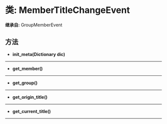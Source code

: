 # 类: MemberTitleChangeEvent  
  
**继承自:** GroupMemberEvent  
  
## 方法 
  
- **init_meta(Dictionary dic)**  
  
---  
  
- **get_member()**  
  
---  
  
- **get_group()**  
  
---  
  
- **get_origin_title()**  
  
---  
  
- **get_current_title()**  
  
---  
  

